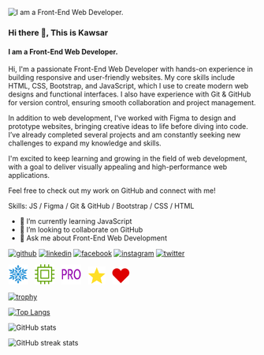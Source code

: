 ![I am a Front-End Web Developer.](https://scontent.fdac14-1.fna.fbcdn.net/v/t39.30808-6/270278871_707171523581457_434525691797676802_n.jpg?stp=dst-jpg_s960x960&_nc_cat=104&ccb=1-7&_nc_sid=cc71e4&_nc_eui2=AeG4qyJlyrLSmnwTpy-A5fCJMB--35TLGOUwH77flMsY5abGXZF-Mmymxf7UmZ16ydwB_dmjMhbEK6FSaY36ddeh&_nc_ohc=DI1ojs7dmrsQ7kNvgF-CeEP&_nc_ht=scontent.fdac14-1.fna&oh=00_AYCUlmak9Hbbq-SJkjF9Vph1eIocBSZV2KlxMmbQ0zUhGA&oe=66E78446)

### Hi there 👋, This is Kawsar
#### I am a Front-End Web Developer.

Hi, I'm a passionate Front-End Web Developer with hands-on experience in building responsive and user-friendly websites. My core skills include HTML, CSS, Bootstrap, and JavaScript, which I use to create modern web designs and functional interfaces. I also have experience with Git & GitHub for version control, ensuring smooth collaboration and project management.

In addition to web development, I've worked with Figma to design and prototype websites, bringing creative ideas to life before diving into code. I’ve already completed several projects and am constantly seeking new challenges to expand my knowledge and skills.

I'm excited to keep learning and growing in the field of web development, with a goal to deliver visually appealing and high-performance web applications.

Feel free to check out my work on GitHub and connect with me!

Skills: JS / Figma / Git & GitHub / Bootstrap / CSS / HTML

- 🌱 I’m currently learning JavaScript 
- 👯 I’m looking to collaborate on GitHub 
- 💬 Ask me about Front-End Web Development 


[<img src='https://cdn.jsdelivr.net/npm/simple-icons@3.0.1/icons/github.svg' alt='github' height='40'>](https://github.com/KawsarRabbi)  [<img src='https://cdn.jsdelivr.net/npm/simple-icons@3.0.1/icons/linkedin.svg' alt='linkedin' height='40'>](https://www.linkedin.com/in/mdkawsaraliwebexpt/)  [<img src='https://cdn.jsdelivr.net/npm/simple-icons@3.0.1/icons/facebook.svg' alt='facebook' height='40'>](https://www.facebook.com/m.kawsar.27)  [<img src='https://cdn.jsdelivr.net/npm/simple-icons@3.0.1/icons/instagram.svg' alt='instagram' height='40'>](https://www.instagram.com/m.kawsar.27/)  [<img src='https://cdn.jsdelivr.net/npm/simple-icons@3.0.1/icons/twitter.svg' alt='twitter' height='40'>](https://twitter.com/kawsarrabbi79)  

<a href='https://archiveprogram.github.com/'><img src='https://raw.githubusercontent.com/acervenky/animated-github-badges/master/assets/acbadge.gif' width='40' height='40'></a> <a href='https://docs.github.com/en/developers'><img src='https://raw.githubusercontent.com/acervenky/animated-github-badges/master/assets/devbadge.gif' width='40' height='40'></a> <a href='https://github.com/pricing'><img src='https://raw.githubusercontent.com/acervenky/animated-github-badges/master/assets/pro.gif' width='40' height='40'></a> <a href='https://stars.github.com/'><img src='https://raw.githubusercontent.com/acervenky/animated-github-badges/master/assets/starbadge.gif' width='35' height='35'></a> <a href='https://docs.github.com/en/github/supporting-the-open-source-community-with-github-sponsors'><img src='https://raw.githubusercontent.com/acervenky/animated-github-badges/master/assets/sponsorbadge.gif' width='35' height='35'></a> 

[![trophy](https://github-profile-trophy.vercel.app/?username=KawsarRabbi)](https://github.com/ryo-ma/github-profile-trophy)

[![Top Langs](https://github-readme-stats.vercel.app/api/top-langs/?username=KawsarRabbi)](https://github.com/anuraghazra/github-readme-stats)

![GitHub stats](https://github-readme-stats.vercel.app/api?username=KawsarRabbi&show_icons=true&count_private=true)  

![GitHub streak stats](https://streak-stats.demolab.com/?user=KawsarRabbi)  

